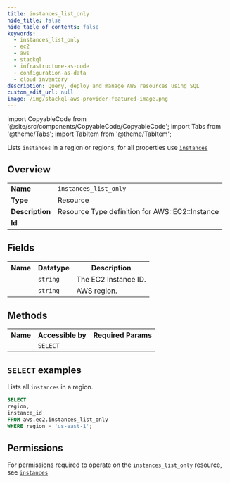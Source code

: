 ```yaml
---
title: instances_list_only
hide_title: false
hide_table_of_contents: false
keywords:
  - instances_list_only
  - ec2
  - aws
  - stackql
  - infrastructure-as-code
  - configuration-as-data
  - cloud inventory
description: Query, deploy and manage AWS resources using SQL
custom_edit_url: null
image: /img/stackql-aws-provider-featured-image.png
---
```


import CopyableCode from '@site/src/components/CopyableCode/CopyableCode';
import Tabs from '@theme/Tabs';
import TabItem from '@theme/TabItem';

Lists <code>instances</code> in a region or regions, for all properties use <a href="/services/serviceName/instances/"><code>instances</code></a>

## Overview
<table>
<tbody>
<tr><td><b>Name</b></td><td><code>instances_list_only</code></td></tr>
<tr><td><b>Type</b></td><td>Resource</td></tr>
<tr><td><b>Description</b></td><td>Resource Type definition for AWS::EC2::Instance</td></tr>
<tr><td><b>Id</b></td><td><CopyableCode code="aws.ec2.instances_list_only" /></td></tr>
</tbody>
</table>

## Fields
<table>
<tbody>
<tr><th>Name</th><th>Datatype</th><th>Description</th></tr><tr><td><CopyableCode code="instance_id" /></td><td><code>string</code></td><td>The EC2 Instance ID.</td></tr>
<tr><td><CopyableCode code="region" /></td><td><code>string</code></td><td>AWS region.</td></tr>
</tbody>
</table>

## Methods

<table>
<tbody>
  <tr>
    <th>Name</th>
    <th>Accessible by</th>
    <th>Required Params</th>
  </tr>
  <tr>
    <td><CopyableCode code="list_resources" /></td>
    <td><code>SELECT</code></td>
    <td><CopyableCode code="region" /></td>
  </tr>
</tbody>
</table>

## `SELECT` examples
Lists all <code>instances</code> in a region.
```sql
SELECT
region,
instance_id
FROM aws.ec2.instances_list_only
WHERE region = 'us-east-1';
```


## Permissions

For permissions required to operate on the <code>instances_list_only</code> resource, see <a href="/services/ec2/instances/#permissions"><code>instances</code></a>

